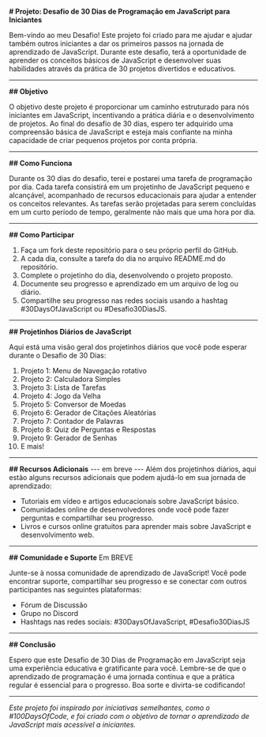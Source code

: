 

**# Projeto: Desafio de 30 Dias de Programação em JavaScript para Iniciantes**

Bem-vindo ao meu  Desafio! Este projeto foi criado para me ajudar e ajudar também outros iniciantes a dar os primeiros passos na jornada de aprendizado de JavaScript. Durante este desafio, terá a oportunidade de aprender os conceitos básicos de JavaScript e desenvolver suas habilidades através da prática de 30 projetos divertidos e educativos.

---

**## Objetivo**

O objetivo deste projeto é proporcionar um caminho estruturado para nós iniciantes em JavaScript, incentivando a prática diária e o desenvolvimento de projetos. Ao final do desafio de 30 dias, espero ter adquirido uma compreensão básica de JavaScript e esteja mais confiante na minha capacidade de criar pequenos projetos por conta própria.

---

**## Como Funciona**

Durante os 30 dias do desafio, terei e postarei uma tarefa de programação por dia. Cada tarefa consistirá em um projetinho de JavaScript pequeno e alcançável, acompanhado de recursos educacionais para ajudar a entender os conceitos relevantes. As tarefas serão projetadas para serem concluídas em um curto período de tempo, geralmente não mais que uma hora por dia.

---

**## Como Participar**

1. Faça um fork deste repositório para o seu próprio perfil do GitHub.
2. A cada dia, consulte a tarefa do dia no arquivo README.md do repositório.
3. Complete o projetinho do dia, desenvolvendo o projeto proposto.
4. Documente seu progresso e aprendizado em um arquivo de log ou diário.
5. Compartilhe seu progresso nas redes sociais usando a hashtag #30DaysOfJavaScript ou #Desafio30DiasJS.

---

**## Projetinhos Diários de JavaScript**

Aqui está uma visão geral dos projetinhos diários que você pode esperar durante o Desafio de 30 Dias:

1. Projeto 1: Menu de Navegação rotativo 
2. Projeto 2: Calculadora Simples
3. Projeto 3: Lista de Tarefas
4. Projeto 4: Jogo da Velha
5. Projeto 5: Conversor de Moedas
6. Projeto 6: Gerador de Citações Aleatórias
7. Projeto 7: Contador de Palavras
8. Projeto 8: Quiz de Perguntas e Respostas
9. Projeto 9: Gerador de Senhas
10. E mais!

---

**## Recursos Adicionais**
--- em breve ---
Além dos projetinhos diários, aqui estão alguns recursos adicionais que podem ajudá-lo em sua jornada de aprendizado:

- Tutoriais em vídeo e artigos educacionais sobre JavaScript básico.
- Comunidades online de desenvolvedores onde você pode fazer perguntas e compartilhar seu progresso.
- Livros e cursos online gratuitos para aprender mais sobre JavaScript e desenvolvimento web.

---

**## Comunidade e Suporte**
Em BREVE

Junte-se à nossa comunidade de aprendizado de JavaScript! Você pode encontrar suporte, compartilhar seu progresso e se conectar com outros participantes nas seguintes plataformas:

- Fórum de Discussão
- Grupo no Discord
- Hashtags nas redes sociais: #30DaysOfJavaScript, #Desafio30DiasJS

---

**## Conclusão**

Espero  que este Desafio de 30 Dias de Programação em JavaScript seja uma experiência educativa e gratificante para você. Lembre-se de que o aprendizado de programação é uma jornada contínua e que a prática regular é essencial para o progresso. Boa sorte e divirta-se codificando!

---

*Este projeto foi inspirado por iniciativas semelhantes, como o #100DaysOfCode, e foi criado com o objetivo de tornar o aprendizado de JavaScript mais acessível a iniciantes.*
